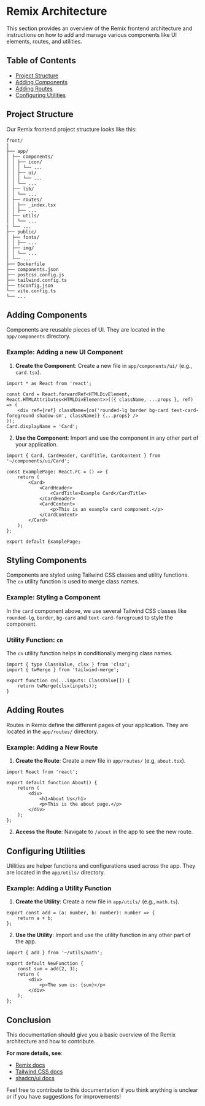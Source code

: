 # Remix Architecture
This section provides an overview of the Remix frontend architecture and instructions on how to add and manage various components like UI elements, routes, and utilities.

## Table of Contents
- [Project Structure](#project-structure)
- [Adding Components](#adding-components)
- [Adding Routes](#adding-routes)
- [Configuring Utilities](#configuring-utilities)

## Project Structure
Our Remix frontend project structure looks like this:
```
front/
│
├── app/
│ ├── components/
│ │ ├── icon/
│ │ │ └── ...
│ │ ├── ui/
│ │ │ └── ...
│ │ └── ...
│ ├── lib/
│ │ └── ...
│ ├── routes/
│ │ ├── _index.tsx
│ │ ├── ...
│ ├── utils/
│ │ └── ...
| └── ...
├── public/
│ ├── fonts/
│ │ ├── ...
│ ├── img/
│ │ └── ...
│ └── ...
├── Dockerfile
├── components.json
├── postcss.config.js
├── tailwind.config.ts
├── tsconfig.json
└── vite.config.ts
└── ...
```

## Adding Components
Components are reusable pieces of UI. They are located in the `app/components` directory.

### Example: Adding a new UI Component
1. **Create the Component**: Create a new file in `app/components/ui/` (e.g., `card.tsx`).
```tsx
import * as React from 'react';

const Card = React.forwardRef<HTMLDivElement, React.HTMLAttributes<HTMLDivElement>>(({ className, ...props }, ref) => (
    <div ref={ref} className={cn('rounded-lg border bg-card text-card-foreground shadow-sm', className)} {...props} />
));
Card.displayName = 'Card';
```
2. **Use the Component**: Import and use the component in any other part of your application.
```tsx
import { Card, CardHeader, CardTitle, CardContent } from '~/components/ui/Card';

const ExamplePage: React.FC = () => {
    return (
        <Card>
            <CardHeader>
                <CardTitle>Example Card</CardTitle>
            </CardHeader>
            <CardContent>
                <p>This is an example card component.</p>
            </CardContent>
        </Card>
    );
};

export default ExamplePage;
```

## Styling Components
Components are styled using Tailwind CSS classes and utility functions. The `cn` utility function is used to merge class names.

### Example: Styling a Component
In the `card` component above, we use several Tailwind CSS classes like `rounded-lg`, `border`, `bg-card` and `text-card-foreground` to style the component.

### Utility Function: `cn` 
The `cn` utility function helps in conditionally merging class names.
```tsx
import { type ClassValue, clsx } from 'clsx';
import { twMerge } from 'tailwind-merge';

export function cn(...inputs: ClassValue[]) {
    return twMerge(clsx(inputs));
}
```

## Adding Routes
Routes in Remix define the different pages of your application. They are located in the `app/routes/` directory.

### Example: Adding a New Route
1. **Create the Route**: Create a new file in `app/routes/` (e.g, `about.tsx`).
```tsx
import React from 'react';

export default function About() {
    return (
        <div>
            <h1>About Us</h1>
            <p>This is the about page.</p>
        </div>
    );
};
```
2. **Access the Route**: Navigate to `/about` in the app to see the new route.

## Configuring Utilities
Utilities are helper functions and configurations used across the app. They are located in the `app/utils/` directory.

### Example: Adding a Utility Function
1. **Create the Utility**: Create a new file in `app/utils/` (e.g., `math.ts`).
```tsx
export const add = (a: number, b: number): number => {
    return a + b;
};
```
2. **Use the Utility**: Import and use the utility function in any other part of the app.
```tsx
import { add } from '~/utils/math';

export default NewFunction {
    const sum = add(2, 3);
    return (
        <div>
            <p>The sum is: {sum}</p>
        </div>
    );
};
```

## Conclusion
This documentation should give you a basic overview of the Remix architecture and how to contribute.

**For more details, see**:
- [Remix docs](https://remix.run/docs)
- [Tailwind CSS docs](https://tailwindcss.com/docs)
- [shadcn/ui docs](https://ui.shadcn.com/docs)


Feel free to contribute to this documentation if you think anything is unclear or if you have suggestions for improvements!
